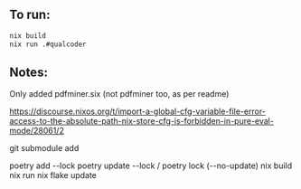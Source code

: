 ## To run:
```bash
nix build
nix run .#qualcoder
```


## Notes:

Only added pdfminer.six (not pdfminer too, as per readme)

https://discourse.nixos.org/t/import-a-global-cfg-variable-file-error-access-to-the-absolute-path-nix-store-cfg-is-forbidden-in-pure-eval-mode/28061/2

git submodule add <repository-url> <path>

poetry add --lock
poetry update --lock / poetry lock (--no-update)
nix build
nix run
nix flake update
